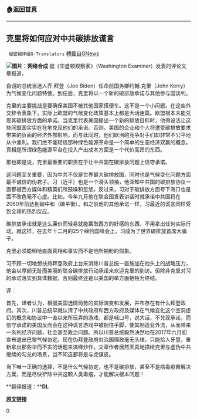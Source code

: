 ###  [:house:返回首頁](https://github.com/ourhimalayas/txt)
---

## 克里将如何应对中共碳排放谎言
` 秘密翻译组G-Translators` [轉載自GNews](https://gnews.org/zh-hans/604854/)

![]()![](https://gnews-media-offload.s3.amazonaws.com/wp-content/uploads/2020/11/30094015/COP25.png)**图片：网络合成**
据《华盛顿观察家》（Washington Examiner）发表的评论文章报道，

自诩的总统当选人乔.拜登（Joe Biden）任命前国务卿约翰.克里（John Kerry）为气候变化问题特使。到任后，克里将以一个新的碳排放承诺与其他参与国谈判。

克里的主要挑战是要确保美国不被其他国家搭便车。这不是一个小问题。在这些外交辞令表象下，实际上欧盟的气候变化政策基本上都是大话连篇。欧盟根本未能兑现其碳排放方面的承诺。当克里代表美国提出一个新的排放目标时，他得设法让这些同盟国实实在在地兑现他们的承诺。否则，美国的企业和个人将遭受碳排放要求带来的负面的经济外部影响，而与此同时，他们欧洲的竞争对手们却非常不公平地从中渔利。我们绝不能轻信那种绿色能源革命是一个简单的生态经济双赢的概念。真相是所谓绿色能源平台在投入产出成本方面是一个代价高昂的东西。

那也即是说，克里最重要的职责在于让中共国在碳排放问题上信守承诺。

这问题至关重要，因为中共不仅是世界最大碳排放国，同时也是气候变化问题方面最不诚信的伪君子。习（近平）也是一个滑头领袖，他深知中共国的碳排放协议一直都被西方媒体和精英们所鼓噪和忽悠。反过来，习对于碳排放方面夸下海口也是面不改色毫不心虚。比如，今年九月他在联合国发表讲话时就承诺中共国将在2060年前达到碳中和（碳平衡）。和之前他的其他承诺一样，习最近的谎言同样受到全球的热烈反应。

碳排放承诺就是这么廉价而轻易就能赢取西方的好感的东西，不用拿出任何实际行动。就这样，在去年十二月的25个缔约国峰会上，习成为了世界碳排放首席大骗子。

克里必须聪明地直面真相和事实而不是他所期盼的假象。

习不顾一切地想扶持拜登政府上台来消除川普总统一直施加在他头上的战略压力，他会以厚颜无耻而美丽的联合碳排放行动承诺来欢迎克里的到访。但除非克里对习的承诺落实到具体数据，否则最终还是以美国的单方面牺牲为终结。

评：

首先，译者认为，根据美国选情局势的实际演变和发展，并布存在有什么拜登政府。其次，川普总统早就认清了中共政府和西方政府及媒体在气候变化这个空洞虚幻的概念和协议中一直以来所玩弄的游戏，都是喊口号，说大话，不兑现承诺，而信守承诺的美国反而会在这种谎言游戏中被捆住手脚，使其制造业外流，从而带来一系列经济问题，社会甚至政治问题。所以川普总统毅然决然地在2017年六月初宣布退出巴黎气候协定。现在伪拜登政府对治国理政毫无头绪，只能拾人牙慧，重新拿出那些华而不实的话题来演绎炒作，文章作者居然天真地描绘克里与虚伪中共继续的勾兑的场景，岂不知这都将是与虎谋皮。

当下唯一正确的选择，不是什么气候协定，也不是碳排放，甚至不是病毒疫苗解决方案，而是尽快铲除中共这颗人类毒瘤，才能解决根本问题！

**翻译报道：****DL**

**[原文链接](https://www.washingtonexaminer.com/opinion/how-will-john-kerry-deal-with-chinas-carbon-lies)**

0
